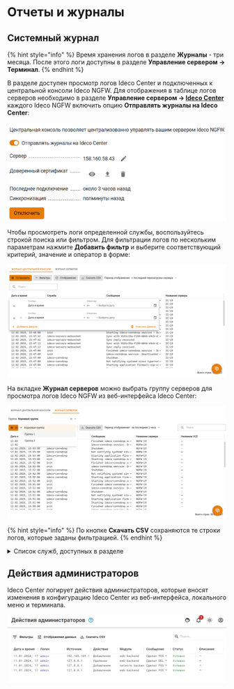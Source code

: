 # Отчеты и журналы

## Системный журнал

{% hint style="info" %}
Время хранения логов в разделе **Журналы** - три месяца. После этого логи доступны в разделе **Управление сервером -> Терминал**.
{% endhint %}

В разделе доступен просмотр логов Ideco Center и подключенных к центральной консоли Ideco NGFW. Для отображения в таблице логов серверов необходимо в разделе **Управление сервером -> [Ideco Center](/settings/server-management/central-console.md)** каждого Ideco NGFW включить опцию **Отправлять журналы на Ideco Center**:

![](/.gitbook/assets/cc-logs2.png)

Чтобы просмотреть логи определенной службы, воспользуйтесь строкой поиска или фильтром. Для фильтрации логов по нескольким параметрам нажмите **Добавить фильтр** и выберите соответствующий критерий, значение и оператор в форме:

![](/.gitbook/assets/cc-logs.png)

На вкладке **Журнал серверов** можно выбрать группу серверов для просмотра логов Ideco NGFW из веб-интерфейса Ideco Center:

![](/.gitbook/assets/cc-logs1.png)

{% hint style="info" %}
По кнопке **Скачать CSV** сохраняются те строки логов, которые заданы фильтрацией.
{% endhint %}

<details>

<summary>Список служб, доступных в разделе</summary>

* **Серверы** - `ideco-servers-backend`, `ideco-servers-websocket`;
* **Файрвол** - `ideco-firewall-backend`;
* **Контроль приложений** - `ideco-app-backend`;
* **Контент-фильтр** - `ideco-content-filter-backend`;
* **Предотвращение вторжений** - `ideco-suricata-event-syncer`, `ideco-suricata-backend`;
* **Объекты** - `ideco-alias-backend`;
* **Сетевые интерфейсы** - `ideco-network-backend`, `ideco-network-nic`;
* **Маршрутизация** - `ideco-routing-backend`, `ideco-routing-rest`;
* **Обратный прокси** - `ideco-reverse-backend`;
* **DNS** - `ideco-dns-backend`, `unbound`, `nsd`, `unbound-anchor`, `unbound-keygen`;
* **NTP** - `chronyd`;
* **Кластеризация** - `ideco-cluster-backend`;
* **Обновления** - `ideco-sysupdate-backend`;
* **Бэкапы** - `ideco-backup-backend`;
* **Лицензия** - `ideco-license-backend`;
* **Syslog** - `ideco-logs-backend`;
* **Отчеты и журналы** - `ideco-logs-backend`, `ideco-logs-syncer`;
* **Действия администраторов** - `ideco-audit-backend`;
* **Сертификаты** - `ideco-cert-backend`;
* **Сбор анонимной статистики о работе сервера** - `ideco-gatherstat-backend`;
* **Локальное меню** - `ideco-local-menu`;
* **Дополнительно (язык, часовой пояс, включение особых режимов работы)** - `ideco-system-backend`;
* **Защита от повторяющихся зловредных или подозрительных действия, в т.ч. от брутфорс-атак (brute force - атака полным перебором)** - `fail2ban`;
* **Доступ по SSH** - `sshd`.

**Служебное:**

* `clickhouse-server` - сервер базы данных;
* `ideco-etcd-runtime`, `ideco-etcd-permanent` - локальная база данных;
* `prometheus`, `prometheus-node-exporter` - сбор метрик и статистики.

</details>

## Действия администраторов

Ideco Center логирует действия администраторов, которые вносят изменения в конфигурацию Ideco Center из веб-интерфейса, локального меню и терминала.

![](/.gitbook/assets/cc-admins.png)
